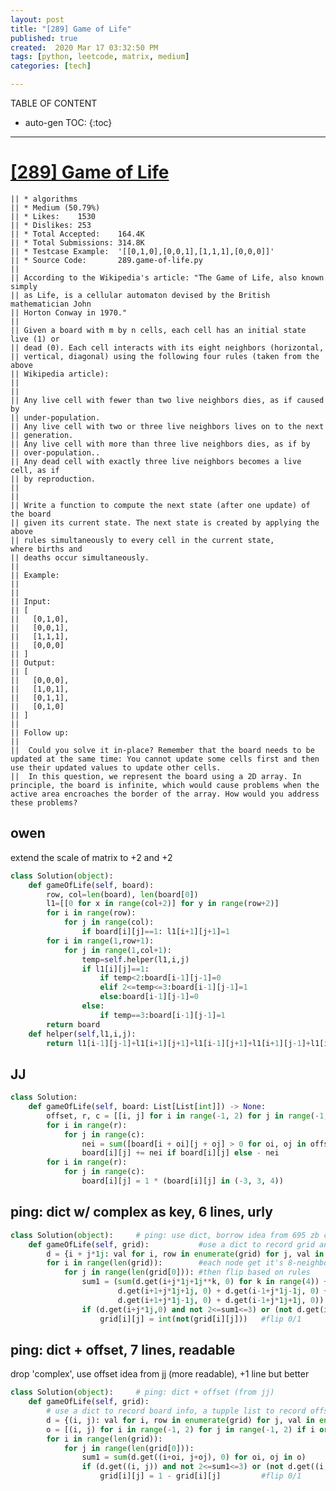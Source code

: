 ```yaml
---
layout: post
title: "[289] Game of Life"
published: true
created:  2020 Mar 17 03:32:50 PM
tags: [python, leetcode, matrix, medium]
categories: [tech]

---
```


TABLE OF CONTENT

* auto-gen TOC:
{:toc}

- - -

# [[289] Game of Life](https://leetcode.com/problems/game-of-life/)

    || * algorithms
    || * Medium (50.79%)
    || * Likes:    1530
    || * Dislikes: 253
    || * Total Accepted:    164.4K
    || * Total Submissions: 314.8K
    || * Testcase Example:  '[[0,1,0],[0,0,1],[1,1,1],[0,0,0]]'
    || * Source Code:       289.game-of-life.py
    || 
    || According to the Wikipedia's article: "The Game of Life, also known simply
    || as Life, is a cellular automaton devised by the British mathematician John
    || Horton Conway in 1970."
    || 
    || Given a board with m by n cells, each cell has an initial state live (1) or
    || dead (0). Each cell interacts with its eight neighbors (horizontal,
    || vertical, diagonal) using the following four rules (taken from the above
    || Wikipedia article):
    || 
    || 
    || Any live cell with fewer than two live neighbors dies, as if caused by
    || under-population.
    || Any live cell with two or three live neighbors lives on to the next
    || generation.
    || Any live cell with more than three live neighbors dies, as if by
    || over-population..
    || Any dead cell with exactly three live neighbors becomes a live cell, as if
    || by reproduction.
    || 
    || 
    || Write a function to compute the next state (after one update) of the board
    || given its current state. The next state is created by applying the above
    || rules simultaneously to every cell in the current state, where births and
    || deaths occur simultaneously.
    || 
    || Example:
    || 
    || 
    || Input: 
    || [
    ||   [0,1,0],
    ||   [0,0,1],
    ||   [1,1,1],
    ||   [0,0,0]
    || ]
    || Output: 
    || [
    ||   [0,0,0],
    ||   [1,0,1],
    ||   [0,1,1],
    ||   [0,1,0]
    || ]
    || 
    || Follow up:
    || 
    || 	Could you solve it in-place? Remember that the board needs to be updated at the same time: You cannot update some cells first and then use their updated values to update other cells.
    || 	In this question, we represent the board using a 2D array. In principle, the board is infinite, which would cause problems when the active area encroaches the border of the array. How would you address these problems?


## owen
extend the scale of matrix to +2 and +2

```python
class Solution(object):
    def gameOfLife(self, board):
        row, col=len(board), len(board[0])
        l1=[[0 for x in range(col+2)] for y in range(row+2)]
        for i in range(row):
            for j in range(col):
                if board[i][j]==1: l1[i+1][j+1]=1
        for i in range(1,row+1):
            for j in range(1,col+1):
                temp=self.helper(l1,i,j)
                if l1[i][j]==1:
                    if temp<2:board[i-1][j-1]=0
                    elif 2<=temp<=3:board[i-1][j-1]=1
                    else:board[i-1][j-1]=0
                else:
                    if temp==3:board[i-1][j-1]=1
        return board
    def helper(self,l1,i,j):
        return l1[i-1][j-1]+l1[i+1][j+1]+l1[i-1][j+1]+l1[i+1][j-1]+l1[i][j-1]+l1[i-1][j]+l1[i][j+1]+l1[i+1][j]
```

## JJ

```python
class Solution:
    def gameOfLife(self, board: List[List[int]]) -> None:
        offset, r, c = [[i, j] for i in range(-1, 2) for j in range(-1, 2) if i or j], len(board), len(board[0])
        for i in range(r):
            for j in range(c):
                nei = sum([board[i + oi][j + oj] > 0 for oi, oj in offset if i + oi in range(r) and j + oj in range(c)])
                board[i][j] += nei if board[i][j] else - nei
        for i in range(r):
            for j in range(c):
                board[i][j] = 1 * (board[i][j] in (-3, 3, 4))
```

## ping: dict w/ complex as key, 6 lines, urly

```python
class Solution(object):     # ping: use dict, borrow idea from 695 zb code
    def gameOfLife(self, grid):           #use a dict to record grid and value
        d = {i + j*1j: val for i, row in enumerate(grid) for j, val in enumerate(row)}
        for i in range(len(grid)):        #each node get it's 8-neighbors sum
            for j in range(len(grid[0])): #then flip based on rules
                sum1 = (sum(d.get(i+j*1j+1j**k, 0) for k in range(4)) + # +
                        d.get(i+1+j*1j+1j, 0) + d.get(i-1+j*1j-1j, 0) + # x
                        d.get(i+1+j*1j-1j, 0) + d.get(i-1+j*1j+1j, 0))
                if (d.get(i+j*1j,0) and not 2<=sum1<=3) or (not d.get(i+j*1j,0) and sum1==3):
                    grid[i][j] = int(not(grid[i][j]))   #flip 0/1
```

## ping: dict + offset, 7 lines, readable

drop 'complex', use offset idea from jj (more readable), +1 line but better

```python
class Solution(object):     # ping: dict + offset (from jj)
    def gameOfLife(self, grid):
        # use a dict to record board info, a tupple list to record offset
        d = {(i, j): val for i, row in enumerate(grid) for j, val in enumerate(row)}
        o = [(i, j) for i in range(-1, 2) for j in range(-1, 2) if i or j]
        for i in range(len(grid)):
            for j in range(len(grid[0])):
                sum1 = sum(d.get((i+oi, j+oj), 0) for oi, oj in o)
                if (d.get((i, j)) and not 2<=sum1<=3) or (not d.get((i,j)) and sum1==3):
                    grid[i][j] = 1 - grid[i][j]         #flip 0/1
```

